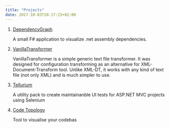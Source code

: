 ```yaml
---
title: "Projects"
date: 2017-10-03T20:17:23+02:00
---
```


1. [DependencyGraph](https://github.com/cezarypiatek/dependencygraph)
 
    A small F# application to visualize .net assembly dependencies.

2. [VanillaTransformer](https://github.com/cezarypiatek/vanillatransformer)
 
    VanillaTransformer is a simple generic text file transformer. It was designed for configuration transforming as an alternative for XML-Document-Transform tool. Unlike XML-DT, it works with any kind of text file (not only XML) and is much simpler to use.

3. [Tellurium](https://github.com/cezarypiatek/tellurium)
 
    A utility pack to create maintainanble UI tests for ASP.NET MVC projects using Selenium

4. [Code Topology](https://github.com/synergy-software/CodeTopology)
 
    Tool to visualise your codebas